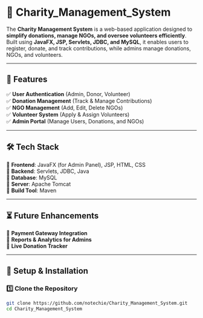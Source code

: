 # 📌 Charity_Management_System  

The **Charity Management System** is a web-based application designed to **simplify donations, manage NGOs, and oversee volunteers efficiently**. Built using **JavaFX, JSP, Servlets, JDBC, and MySQL**, it enables users to register, donate, and track contributions, while admins manage donations, NGOs, and volunteers.  

---

## 🚀 Features  
✅ **User Authentication** (Admin, Donor, Volunteer)  
✅ **Donation Management** (Track & Manage Contributions)  
✅ **NGO Management** (Add, Edit, Delete NGOs)  
✅ **Volunteer System** (Apply & Assign Volunteers)  
✅ **Admin Portal** (Manage Users, Donations, and NGOs)  

---

## 🛠️ Tech Stack  
🔹 **Frontend**: JavaFX (for Admin Panel), JSP, HTML, CSS  
🔹 **Backend**: Servlets, JDBC, Java  
🔹 **Database**: MySQL  
🔹 **Server**: Apache Tomcat  
🔹 **Build Tool**: Maven  

---

## ⏳ Future Enhancements  
🎯 **Payment Gateway Integration**  
🎯 **Reports & Analytics for Admins**  
🎯 **Live Donation Tracker**  

---

## 💾 Setup & Installation  

### **1️⃣ Clone the Repository**  
```sh
git clone https://github.com/notechie/Charity_Management_System.git
cd Charity_Management_System
